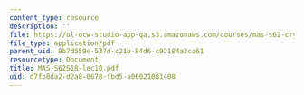 ```yaml
---
content_type: resource
description: ''
file: https://ol-ocw-studio-app-qa.s3.amazonaws.com/courses/mas-s62-cryptocurrency-engineering-and-design-spring-2018/d7fb8da2d2a80678fbd5a06021081408_MAS-S62S18-lec10.pdf
file_type: application/pdf
parent_uid: 8b7d559e-537d-c21b-84d6-c93184a2ca61
resourcetype: Document
title: MAS-S62S18-lec10.pdf
uid: d7fb8da2-d2a8-0678-fbd5-a06021081408
---
```

